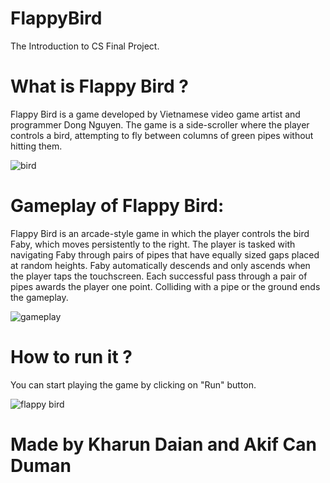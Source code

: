 # FlappyBird
The Introduction to CS Final Project.

# What is Flappy Bird ?
Flappy Bird is a game developed by Vietnamese video game artist and programmer Dong Nguyen. The game is a side-scroller where the player controls a bird, attempting to fly between columns of green pipes without hitting them.

![bird](https://user-images.githubusercontent.com/73740265/102807004-12b11180-43e8-11eb-88b6-3f8c16ae867d.jpg)

# Gameplay of Flappy Bird:
Flappy Bird is an arcade-style game in which the player controls the bird Faby, which moves persistently to the right. The player is tasked with navigating Faby through pairs of pipes that have equally sized gaps placed at random heights. Faby automatically descends and only ascends when the player taps the touchscreen. Each successful pass through a pair of pipes awards the player one point. Colliding with a pipe or the ground ends the gameplay.

![gameplay](https://user-images.githubusercontent.com/73740265/102807436-d5994f00-43e8-11eb-981b-3b46b717f0a0.png)

# How to run it ?

You can start playing the game by clicking on "Run" button. 

![flappy bird](https://user-images.githubusercontent.com/73740265/102808111-04fc8b80-43ea-11eb-8939-f1341c3478c4.jpg)

# Made by Kharun Daian and Akif Can Duman
